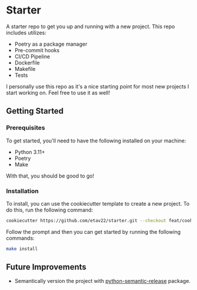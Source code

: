# Starter
A starter repo to get you up and running with a new project. This repo includes utilizes:

- Poetry as a package manager
- Pre-commit hooks
- CI/CD Pipeline
- Dockerfile
- Makefile
- Tests

I personally use this repo as it's a nice starting point for most new projects I start working on. Feel free to use it as well!

## Getting Started

### Prerequisites

To get started, you'll need to have the following installed on your machine:

- Python 3.11+
- Poetry
- Make

With that, you should be good to go!

### Installation

To install, you can use the cookiecutter template to create a new project. To do this, run the following command:

```bash
cookiecutter https://github.com/etav22/starter.git --checkout feat/cookiecutter
```

Follow the prompt and then you can get started by running the following commands:

```bash
make install
```

## Future Improvements

- Semantically version the project with [python-semantic-release](https://python-semantic-release.readthedocs.io/en/latest/) package.
